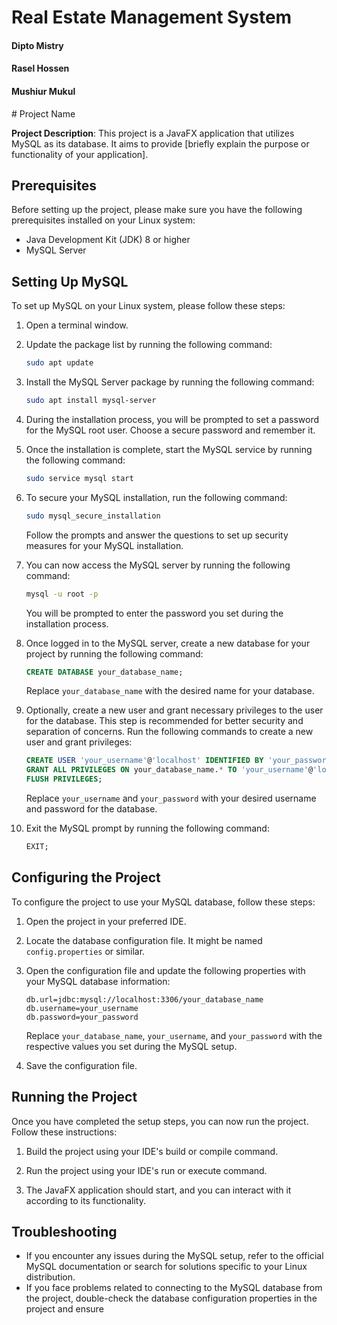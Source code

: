 # Real Estate Management System
<h4>Dipto Mistry</h4>
<h4>Rasel Hossen</h4>
<h4>Mushiur Mukul</h4>
# Project Name

**Project Description**: This project is a JavaFX application that utilizes MySQL as its database. It aims to provide [briefly explain the purpose or functionality of your application].

## Prerequisites

Before setting up the project, please make sure you have the following prerequisites installed on your Linux system:

- Java Development Kit (JDK) 8 or higher
- MySQL Server

## Setting Up MySQL

To set up MySQL on your Linux system, please follow these steps:

1. Open a terminal window.

2. Update the package list by running the following command:

   ```bash
   sudo apt update
   ```

3. Install the MySQL Server package by running the following command:

   ```bash
   sudo apt install mysql-server
   ```

4. During the installation process, you will be prompted to set a password for the MySQL root user. Choose a secure password and remember it.

5. Once the installation is complete, start the MySQL service by running the following command:

   ```bash
   sudo service mysql start
   ```

6. To secure your MySQL installation, run the following command:

   ```bash
   sudo mysql_secure_installation
   ```

   Follow the prompts and answer the questions to set up security measures for your MySQL installation.

7. You can now access the MySQL server by running the following command:

   ```bash
   mysql -u root -p
   ```

   You will be prompted to enter the password you set during the installation process.

8. Once logged in to the MySQL server, create a new database for your project by running the following command:

   ```sql
   CREATE DATABASE your_database_name;
   ```

   Replace `your_database_name` with the desired name for your database.

9. Optionally, create a new user and grant necessary privileges to the user for the database. This step is recommended for better security and separation of concerns. Run the following commands to create a new user and grant privileges:

   ```sql
   CREATE USER 'your_username'@'localhost' IDENTIFIED BY 'your_password';
   GRANT ALL PRIVILEGES ON your_database_name.* TO 'your_username'@'localhost';
   FLUSH PRIVILEGES;
   ```

   Replace `your_username` and `your_password` with your desired username and password for the database.

10. Exit the MySQL prompt by running the following command:

    ```sql
    EXIT;
    ```

## Configuring the Project

To configure the project to use your MySQL database, follow these steps:

1. Open the project in your preferred IDE.

2. Locate the database configuration file. It might be named `config.properties` or similar.

3. Open the configuration file and update the following properties with your MySQL database information:

   ```properties
   db.url=jdbc:mysql://localhost:3306/your_database_name
   db.username=your_username
   db.password=your_password
   ```

   Replace `your_database_name`, `your_username`, and `your_password` with the respective values you set during the MySQL setup.

4. Save the configuration file.

## Running the Project

Once you have completed the setup steps, you can now run the project. Follow these instructions:

1. Build the project using your IDE's build or compile command.

2. Run the project using your IDE's run or execute command.

3. The JavaFX application should start, and you can interact with it according to its functionality.

## Troubleshooting

- If you encounter any issues during the MySQL setup, refer to the official MySQL documentation or search for solutions specific to your Linux distribution.
- If you face problems related to connecting to the MySQL database from the project, double-check the database configuration properties in the project and ensure
